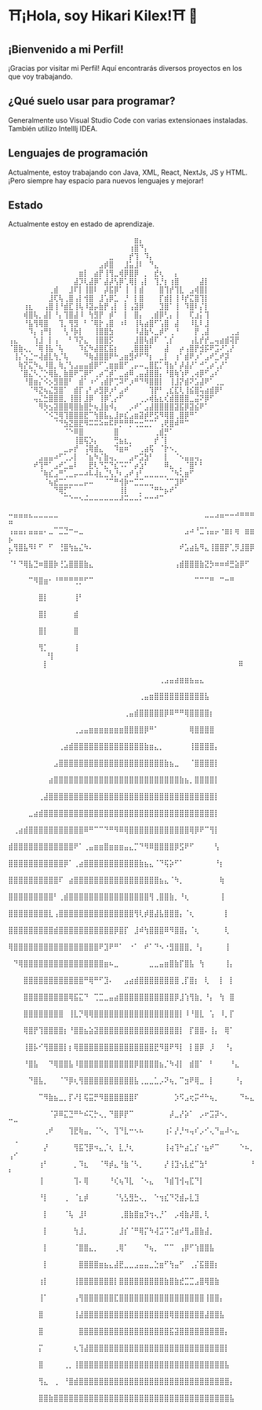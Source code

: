 <!--
**Kilex79/Kilex79** is a ✨ _special_ ✨ repository because its `README.md` (this file) appears on your GitHub profile.

Here are some ideas to get you started:

- 🔭 I’m currently working on ...
- 🌱 I’m currently learning ...
- 👯 I’m looking to collaborate on ...
- 🤔 I’m looking for help with ...
- 💬 Ask me about ...
- 📫 How to reach me: ...
- 😄 Pronouns: ...
- ⚡ Fun fact: ...
-->


# ⛩¡Hola, soy Hikari Kilex!⛩ 👋

## ¡Bienvenido a mi Perfil!

¡Gracias por visitar mi Perfil! Aquí encontrarás diversos proyectos en los que voy trabajando.

## ¿Qué suelo usar para programar?

Generalmente uso Visual Studio Code con varias extensionaes instaladas. También utilizo IntellIj IDEA.

## Lenguajes de programación

Actualmente, estoy trabajando con Java, XML, React, NextJs, JS y HTML. ¡Pero siempre hay espacio para nuevos lenguajes y mejorar!

## Estado

Actualmente estoy en estado de aprendizaje.
































⠀⠀⠀⠀⠀⠀⠀⠀⠀⠀⠀⠀⠀⠀⠀⠀⠀⠀⠀⠀⠀⠀⠀⠀⠀⣶⡄⠀⠀⠀⠀⠀⠀⠀⠀⠀⠀⠀⠀⠀⠀⠀⠀⠀⠀⠀
⠀⠀⠀⠀⠀⠀⠀⠀⠀⠀⠀⠀⠀⠀⠀⠀⠀⠀⠀⠀⠀⠀⠀⠀⢰⣿⠙⡄⠀⠀⠀⠀⠀⠀⠀⠀⠀⠀⠀⠀⠀⠀⠀⠀⠀⠀
⠀⠀⠀⠀⠀⠀⠀⠀⠀⠀⠀⠀⠀⠀⠀⠀⠀⠀⠀⠀⣀⠀⠀⠀⡞⢹⠀⠹⡄⠀⠀⠀⠀⠀⠀⠀⠀⠀⠀⠀⠀⠀⠀⠀⠀⠀
⠀⠀⠀⠀⠀⠀⠀⠀⠀⠀⠀⠀⠀⠀⠀⠀⠀⠀⣠⡾⣿⠀⠀⣸⣥⣸⠇⠀⠙⣄⠀⠀⠀⠀⠀⠀⠀⠀⠀⠀⠀⠀⠀⠀⠀⠀
⠀⠀⠀⠀⠀⠀⠀⠀⠀⠀⠀⠀⠀⠀⣶⡇⠀⣴⡟⢸⢻⣀⢾⡿⣿⡿⠀⡀⠀⣞⢆⠀⠀⡄⠀⠀⠀⠀⠀⠀⠀⠀⠀⠀⠀⠀
⠀⠀⠀⠀⠀⠀⠀⠀⠀⠀⠀⠀⠀⣼⡹⢇⣼⡿⠁⣼⡼⢣⡿⢁⢿⡇⢠⡇⠀⢹⡘⡆⢰⣿⠀⠀⠀⠀⣼⡇⠀⠀⠀⠀⠀⠀
⠀⠀⠀⠀⠀⠀⠀⠀⢀⣾⠀⠀⣸⠏⡇⢸⣿⠇⠀⡼⣯⡿⠁⢸⠀⡇⣾⠀⠀⠀⣿⢹⡞⢹⣇⠀⣠⢾⣿⡇⠀⠀⠀⠀⠀⠀
⠀⠀⠀⠀⠀⠀⠀⠀⣸⢏⢧⢀⣿⢠⡇⢺⣿⠀⣸⢡⡿⣁⠀⡘⠀⡇⣿⠀⠀⠀⡏⣾⡇⢸⠸⡞⣍⣿⢹⡇⠀⠀⠀⠀⠀⠀
⠀⠀⠀⢰⣆⠀⠀⢠⣿⢸⠘⣾⣏⢸⢧⠸⣽⡤⣷⡟⢠⡇⠀⡇⢠⣽⡿⠀⠀⠀⣹⣿⠁⢸⠀⠹⣿⠇⡌⡇⠀⠀⠀⠀⠀⠀
⠀⠀⠀⢾⣿⢧⡀⣼⡇⠘⡄⢹⣿⣼⠸⠀⢳⣻⡟⠀⡾⠁⠀⡇⠀⣿⡄⠀⢀⣾⡿⢃⡄⢸⠀⠀⢏⣰⡅⢹⠀⠀⠀⠀⠀⠀
⠀⠀⠀⠘⣧⢻⢿⣿⠀⠀⢹⡀⢻⣻⠀⠃⠈⢿⡗⢠⣿⠀⠰⠇⠀⢸⢧⣴⣿⠋⢡⣿⠀⣼⠀⠀⠸⣇⠇⣸⠀⠀⠀⠀⠀⠀
⠀⠀⠀⠀⠹⡄⢰⠛⡇⠀⠀⢣⠘⡷⡇⠀⠀⢸⣿⣿⣳⠀⠀⠀⠀⠸⣼⣷⠣⣀⡾⠋⢀⠘⠀⠀⠀⡟⢀⣼⠀⠀⠀⠀⢀⣠
⢠⣄⠀⠀⠀⢱⣸⠀⡇⢠⠀⠀⠃⠹⡝⣄⠀⢸⣿⣿⡫⠀⠀⠀⠀⣸⣿⢧⣾⠏⠀⢁⡎⠀⠀⠀⢠⣇⡞⡞⣀⢤⣴⣾⢽⡟
⠈⣿⣷⢄⡀⠈⢿⢸⣧⠈⢧⠀⠀⠀⠹⣎⠳⣼⣿⣏⣯⡆⠀⠀⢀⣿⣿⣿⠃⠀⠀⣼⠀⠀⡴⢠⣿⡟⣺⡯⠟⣩⠜⢁⡜⠀
⠀⢸⡌⢢⣈⠒⢼⣾⣇⢳⡈⢧⠀⠀⠀⠙⢷⣼⣿⣿⠟⠓⣠⣶⣻⠞⠋⠙⡆⠀⣀⡇⠀⢰⠁⣾⠟⡰⠁⣠⠞⣁⠞⡽⠀⠀
⠀⠀⢷⡝⣍⠳⣄⠸⣿⡀⢷⡈⢣⣠⣤⣤⣾⡿⠋⢁⣶⣶⣿⠋⢀⡤⠤⣀⣿⣏⡁⢻⣦⠃⡼⣼⡜⠁⠚⢁⡴⢁⡜⠁⠀⠀
⠀⠀⠈⣿⣌⠣⡈⡑⢿⣧⡀⣷⣿⠟⢉⡿⠋⢀⡴⢉⡾⠁⣀⣴⠿⢀⣤⣼⣿⣿⡄⠘⣿⢷⢱⠟⢀⢴⡿⠋⣠⠎⠀⠀⠀⠀
⠀⠀⠀⠘⣿⣶⡌⠪⡢⣻⣿⣿⠃⠀⣾⠁⠰⠊⢠⣾⡟⢉⠽⠋⡰⠛⠙⠻⣿⣿⡇⠀⢸⣸⡝⣾⠝⣡⣼⠟⠁⢀⣀⠀⠀⠀
⠀⠀⠀⠀⠈⠻⣝⢦⣌⣻⣿⠁⠀⣾⡏⢠⠃⡴⣻⡿⡰⠃⣠⠞⠀⠀⠀⠀⢹⡟⠃⢀⣎⣏⢇⢸⣮⣿⢥⣴⣾⡿⠃⠀⠀⠀
⠀⠀⠀⠀⠀⢤⣌⣓⣿⣿⣿⡀⢸⣿⡇⣸⡿⠀⢸⡿⢁⡔⠋⠀⠀⠀⢀⡠⢾⣧⣆⢎⣾⣿⣿⣿⣀⣬⠝⡿⠋⠀⠀⠀⠀⠀
⠀⠀⠀⠀⠀⠀⠻⡳⣢⣽⣿⣿⢿⣿⣷⣿⡓⢦⣸⣷⠺⡄⠀⠀⡠⠞⠁⣠⣼⣿⣿⣿⣿⣽⣯⡿⣽⣮⠟⠁⠀⠀⠀⠀⠀⠀
⠀⠀⠀⠀⠀⠀⠀⠈⠪⣙⢿⢹⣿⣿⣿⣟⠉⢳⣿⣧⣄⣸⡶⣎⣠⣶⣽⡾⠟⣫⠻⢿⣿⢀⣿⡿⠛⠁⠀⠀⠀⠀⠀⠀⠀⠀
⠀⠀⠀⠀⠀⠀⠀⠀⠀⠈⠙⣳⣝⣿⣟⠻⠭⠭⠵⠶⠯⠟⡛⠛⡛⢒⣒⣉⡉⠁⢠⢟⣿⠾⠛⠉⠀⠀⠀⠀⠀⠀⠀⠀⠀⠀
⠀⠀⠀⠀⠀⠀⠀⠀⠀⠀⠀⠈⠑⠿⣿⠀⠀⠀⠀⠀⠀⣿⠀⠀⠀⠀⠀⠀⠀⢀⣾⡛⠁⠀⠀⠀⠀⠀⠀⠀⠀⠀⠀⠀⠀⠀
⠀⠀⠀⠀⠀⠀⠀⠀⠀⠀⠀⠀⠀⢸⣿⢯⡱⡄⠀⠀⠀⢛⣦⣆⡀⠀⠀⠀⠀⡞⠈⡇⠀⠀⠀⠀⠀⠀⠀⠀⠀⠀⠀⠀⠀⠀
⠀⠀⠀⠀⠀⠀⠀⠀⠀⠀⠀⣀⡤⡞⠀⢨⢿⣾⣄⠀⠀⠹⣶⠶⠁⠀⢀⣴⢯⠀⠈⡗⠢⡀⠀⠀⠀⠀⠀⠀⠀⠀⠀⠀⠀⠀
⠀⠀⠀⠀⠀⠀⣠⣤⣤⠴⠋⢁⡠⡇⠀⠈⣦⠳⡌⣷⢤⡀⠀⠀⣠⠖⣩⣳⠃⠀⠀⡇⠀⠈⠢⣤⣤⢤⡀⠀⠀⠀⠀⠀⠀⠀
⠀⠀⠀⠀⠀⠞⢹⠛⠁⣠⠞⣁⣤⠇⠀⠀⣟⢇⠙⣍⠙⣎⠩⠍⠁⡴⣱⠃⠀⠀⠀⠿⣄⠀⡀⠈⣿⠃⠃⠀⠀⠀⠀⠀⠀⠀
⠀⠀⠀⠀⠀⠀⠈⢷⣎⣠⠛⢁⣀⡤⠤⠴⠧⢼⣆⣈⢣⡘⠆⣠⠞⢰⠃⣀⣀⣀⣀⡀⠈⠳⢅⣶⠋⠀⠀⠀⠀⠀⠀⠀⠀⠀
⠀⠀⠀⠀⠀⠀⠀⠈⢦⣞⣉⣁⣀⣀⣀⡤⠤⠀⠀⠈⠉⠛⢺⡷⠒⣉⣉⣀⣀⠀⠀⠈⠉⣹⠟⠁⠀⠀⠀⠀⠀⠀⠀⠀⠀⠀
⠀⠀⠀⠀⠀⠀⠀⠀⠀⠙⢿⡋⠁⠀⠀⠀⠀⠀⠀⠀⠀⠀⢸⡇⠀⠀⡀⠀⠈⠛⠓⡦⠞⠁⠀⠀⠀⠀⠀⠀⠀⠀⠀⠀⠀⠀
⠀⠀⠀⠀⠀⠀⠀⠀⠀⠀⠀⠉⠑⠒⠢⠬⠤⠤⠤⠤⠤⠤⠼⠭⠤⠤⠅⠒⠒⠚⠉⠀⠀⠀⠀⠀⠀⠀⠀⠀⠀⠀⠀⠀⠀⠀






⠤⣤⣤⣤⣄⣀⣀⣀⣀⣀⠀⠀⠀⠀⠀⠀⠀⠀⠀⠀⠀⠀⠀⠀⠀⠀⠀⠀⠀⠀⠀⠀⠀⠀⠀⠀⠀⠀⠀⣀⣀⣠⣤⠤⠤⠴⠶⠶⠶⠶
⢠⣤⣤⡄⣤⣤⣤⠄⣀⠉⣉⣙⠒⠤⣀⠀⠀⠀⠀⠀⠀⠀⠀⠀⠀⠀⠀⠀⠀⠀⠀⠀⠀⠀⠀⣠⠴⠘⣉⢡⣤⡤⠐⣶⡆⢶⠀⣶⣶⡦
⣄⢻⣿⣧⠻⠇⠋⠀⠋⠀⢘⣿⢳⣦⣌⠳⠄⠀⠀⠀⠀⠀⠀⠀⠀⠀⠀⠀⠀⠀⠀⠀⠀⠀⠞⣡⣴⣧⠻⣄⢸⣿⣿⡟⢁⡻⣸⣿⡿⠁
⠈⠃⠙⢿⣧⣙⠶⣿⣿⡷⢘⣡⣿⣿⣿⣷⣄⠀⠀⠀⠀⠀⠀⠀⠀⠀⠀⠀⠀⠀⠀⠀⠀⢠⣾⣿⣿⣿⣷⣝⡳⠶⠶⠾⣛⣵⡿⠋⠀⠀
⠀⠀⠀⠀⠉⠻⣿⣶⠂⠘⠛⠛⠛⢛⡛⠋⠉⠀⠀⠀⠀⠀⠀⠀⠀⠀⠀⠀⠀⠀⠀⠀⠀⠀⠀⠀⠀⠉⠉⠉⠛⠀⠉⠒⠛⠀⠀⠀⠀⠀
⠀⠀⠀⠀⠀⠀⣿⡇⠀⠀⠀⠀⠀⢸⠃⠀⠀⠀⠀⠀⠀⠀⠀⠀⠀⠀⠀⠀⠀⠀⠀⠀⠀⠀⠀⠀⠀⠀⠀⠀⠀⠀⠀⠀⠀⠀⠀⠀⠀⠀
⠀⠀⠀⠀⠀⠀⣿⡇⠀⠀⠀⠀⠀⣾⠀⠀⠀⠀⠀⠀⠀⠀⠀⠀⠀⠀⠀⠀⠀⠀⠀⠀⠀⠀⠀⠀⠀⠀⠀⠀⠀⠀⠀⠀⠀⠀⠀⠀⠀⠀
⠀⠀⠀⠀⠀⠀⣿⡇⠀⠀⠀⠀⠀⣿⠀⠀⠀⠀⠀⠀⠀⠀⠀⠀⠀⠀⠀⠀⠀⠀⠀⠀⠀⠀⠀⠀⠀⠀⠀⠀⠀⠀⠀⠀⠀⠀⠀⠀⠀⠀
⠀⠀⠀⠀⠀⠀⢻⡁⠀⠀⠀⠀⠀⢸⠀⠀⠀⠀⠀⠀⠀⠀⠀⠀⠀⠀⠀⠀⠀⠀⠀⠀⠀⠀⠀⠀⠀⠀⠀⠀⠀⠀⠀⠀⠀⠀⠀⠀⠀⠀
⠀⠀⠀⠀⠀⠀⠘⡇⠀⠀⠀⠀⠀⠀⠀
⠀⠀⠀⠀⠀⠀⠀⡇⠀⠀⠀⠀⠀⠀⠀⠀⠀⠀⠀⠀⠀⠀⠀⠀⠀⠀⠀⠀⠀⠀⠀⠀⠀⠀⠀⠀⠀⠀⠀
⠀⠀⠀ ⠀⠀⠀⠿








⠀⠀⠀⠀⠀⠀⠀⠀⠀⠀⠀⠀⠀⠀⠀⠀⠀⠀⠀⠀⠀⠀⠀⠀⠀⠀⠀⠀⠀⠀⢀⣠⣤⣴⣶⣶⣦⣤⣄⠀⠀⠀⠀⠀⠀⠀⠀⠀⠀⠀⠀
⠀⠀⠀⠀⠀⠀⠀⠀⠀⠀⠀⠀⠀⠀⠀⠀⠀⠀⠀⠀⠀⠀⠀⠀⠀⠀⢀⣤⣶⣿⣿⣿⣿⣿⣿⣿⣿⣿⣿⣧⠀⠀⠀⠀⠀⠀⠀⠀⠀⠀⠀
⠀⠀⠀⠀⠀⠀⠀⠀⠀⠀⠀⠀⠀⠀⠀⠀⠀⠀⠀⠀⠀⠀⠀⢀⣤⣾⣿⣿⣿⣿⣿⡿⠿⠛⠛⢿⣿⣿⣿⣿⡆⠀⠀⠀⠀⠀⠀⠀⠀⠀⠀
⠀⠀⠀⠀⠀⠀⠀⠀⠀⠀⠀⠀⠀⢀⣠⣤⣶⣶⣶⣶⣶⣶⣶⣿⣿⣿⣿⡿⠛⠁⠀⠀⠀⠀⠀⠀⢿⣿⣿⣿⣿⠀⠀⠀⠀⠀⠀⠀⠀⠀⠀
⠀⠀⠀⠀⠀⠀⠀⠀⠀⠀⢀⣴⣾⣿⣿⣿⣿⣿⣿⣿⣿⣿⣿⣿⣿⣿⣿⣷⣶⣄⡀⠀⠀⠀⠀⠀⢸⣿⣿⣿⣿⡄⠀⠀⠀⠀⠀⠀⠀⠀⠀
⠀⠀⠀⠀⠀⠀⠀⠀⠀⣠⣿⣿⣿⣿⣿⣿⣿⣿⣿⣿⣿⣿⣿⣿⣿⣿⣿⣿⣿⣿⣿⣷⣦⣀⠀⠀⠈⣿⣿⣿⣿⡇⠀⠀⠀⠀⠀⠀⠀⠀⠀
⠀⠀⠀⠀⠀⠀⠀⠀⣴⣿⣿⣿⣿⣿⣿⣿⣿⣿⣿⣿⣿⣿⣿⣿⣿⣿⣿⣿⣿⣿⣿⣿⣿⣿⣷⣦⡀⣿⣿⣿⣿⡇⠀⠀⠀⠀⠀⠀⠀⠀⠀
⠀⠀⠀⠀⠀⠀⢀⣼⣿⣿⣿⣿⣿⣿⣿⣿⣿⣿⣿⣿⣿⣿⣿⣿⣿⣿⣿⣿⣿⣿⣿⣿⣿⣿⣿⣿⣿⣿⣿⣿⣿⡇⠀⠀⠀⠀⠀⠀⠀⠀⠀
⠀⠀⠀⠀⣀⣴⣾⣿⣿⣿⣿⣿⣿⣿⣿⣿⣿⣿⣿⣿⣿⣿⣿⣿⣿⣿⣿⣿⣿⣿⣿⣿⣿⣿⣿⣿⣿⣿⣿⣿⣿⡇⠀⠀⠀⠀⠀⠀⠀⠀⠀
⠀⢀⣴⣾⣿⣿⣿⣿⣿⣿⣿⣿⣿⣿⣿⠿⠛⠉⠉⠙⠛⠻⠿⢿⣿⣿⣿⣿⣿⣿⣿⣿⣿⣿⣿⣿⢿⡿⠟⠉⢻⡇⠀⠀⠀⠀⠀⠀⠀⠀⠀
⣾⣿⣿⣿⣿⣿⣿⣿⣿⣿⣿⣿⣿⠟⠁⢀⣤⣶⣶⣿⣶⣶⣶⣤⣄⡉⠙⠻⠿⣿⣿⣿⣿⡿⣫⠟⠋⠀⠀⠀⠀⢣⠀⠀⠀⠀⠀⠀⠀⠀⠀
⣿⣿⣿⣿⣿⣿⣿⣿⣿⣿⣿⡿⠁⢀⣴⣿⣿⣿⣿⣿⣿⣿⣿⣿⣿⣿⣷⣦⣄⠈⠙⢯⡵⠋⠁⠀⠀⠀⠀⠀⠀⠘⡆⠀⠀⠀⠀⠀⠀⠀⠀
⣿⣿⣿⣿⣿⣿⣿⣿⣿⣿⠏⠀⣴⣿⣿⣿⣿⣿⣿⣿⣿⣿⣿⣿⣿⣿⣿⣿⣿⣿⣦⣄⠈⠳⡀⠀⠀⠀⠀⠀⠀⠀⢷⠀⠀⠀⠀⠀⠀⠀⠀
⣿⣿⣿⣿⣿⣿⣿⣿⣿⠃⢀⣾⣿⣿⣿⣿⣿⣿⣿⣿⣿⣿⣿⣿⣿⣿⣿⣿⢻⢀⣿⣿⣷⡀⠘⢆⠀⠀⠀⠀⠀⠀⢸⠀⠀⠀⠀⠀⠀⠀⠀
⣿⣿⣿⣿⣿⣿⣿⣿⣇⢠⣿⣿⣿⣿⣿⣿⣿⣿⣿⣿⣿⣿⣿⣿⣿⢻⢇⡾⣿⣼⣧⣿⣿⣿⡄⠈⢆⠀⠀⠀⠀⠀⠀⡇⠀⠀⠀⠀⠀⠀⠀
⣿⣿⣿⣿⣿⣿⣿⣿⣿⣾⣿⣿⣿⣿⣿⣿⣿⣿⣿⣿⣿⡿⣿⡏⠀⣸⠾⢳⣿⣿⣿⠿⠻⣿⣿⡄⠈⢆⠀⠀⠀⠀⠀⢇⠀⠀⠀⠀⠀⠀⠀
⢿⣿⣿⣿⣿⣿⣿⣿⣿⣿⣿⣿⣿⣿⣿⣿⣿⣿⠟⣹⠟⠛⠁⠀⠐⠁⠀⠞⠁⠙⠢⠐⣻⣿⣿⣿⡀⠘⡄⠀⠀⠀⠀⢸⠀⠀⠀⠀⠀⠀⠀
⠀⠙⢿⣿⣿⣿⣿⣿⣿⣿⣿⣿⣿⣿⣿⣿⣿⣿⣿⣶⠦⣀⠀⠀⠀⠀⠀⠀⣀⣀⣤⣶⣿⣷⡏⣿⣧⠀⢳⠀⠀⠀⠀⢸⡄⠀⠀⠀⠀⠀⠀
⠀⠀⠀⣿⣿⣿⣿⣿⣿⣿⣿⣿⣿⣿⣿⠛⢿⠛⠋⣹⠄⠀⠀⣠⣴⣾⣿⣿⣿⣿⣿⣿⣿⣿⢀⡏⣿⡆⠀⢇⠀⠀⡇⠀⡇⠀⠀⠀⠀⠀⠀
⠀⠀⠀⣿⣿⣿⣿⣿⣿⣿⣿⣿⢿⣯⣍⠙⠀⢉⣉⣀⣤⣴⣿⣿⣿⣿⣿⣿⣿⣿⣿⣿⣿⡿⣸⢱⢻⣷⡀⠘⡄⠀⢳⠀⣿⠀⠀⠀⠀⠀⠀
⠀⠀⠀⣿⣿⣿⣿⣿⣿⣿⣿⠀⢸⣇⡙⢿⢿⣿⣿⣿⣿⣿⣿⣿⣿⣿⣿⣿⣿⣿⣿⣿⣿⣿⡇⠸⠘⣿⣇⠀⢡⠀⠸⡀⡏⠀⠀⠀⠀⠀⠀
⠀⠀⠀⢿⣿⡟⢹⣿⣿⣿⣿⡆⠘⣿⣿⣦⣵⣽⣿⣿⣿⣿⣿⣿⣿⣿⣿⣿⣿⣿⣿⣿⣿⣿⡇⠀⡏⣿⣿⠄⢸⡄⠀⢿⠁⠀⠀⠀⠀⠀⠀
⠀⠀⠀⢸⣿⡧⠊⢻⣿⣿⣿⡇⡆⢿⣿⣿⣿⣿⣿⣿⣿⣿⣿⣿⣿⣿⣿⣿⣿⣟⠻⣿⠟⠻⡇⠀⡇⣿⡿⠀⡸⠀⠀⠘⡄⠀⠀⠀⠀⠀⠀
⠀⠀⠀⠘⣿⣧⠀⠀⠙⢿⣿⣿⣧⠸⣿⣿⣿⣿⣿⣿⣿⣿⣿⣿⣿⡿⣿⣿⣿⣿⣦⡈⠳⢼⡇⠀⣾⣿⠁⠀⠃⠀⠀⠀⠘⣄⠀⠀⠀⠀⠀
⠀⠀⠀⠀⠙⣿⣧⡀⠀⠀⠈⠙⡿⢆⢻⣿⣿⣿⣿⣿⣿⣿⣿⣿⣿⣧⢀⣀⣀⣁⡠⠝⢦⡀⠉⣲⠟⢿⣀⠀⡇⠀⠀⠀⠀⠘⡄⠀⠀⠀⠀
⠀⠀⠀⠀⠀⠀⠉⠻⣷⣦⣀⡀⡏⠜⡇⢯⣭⡛⠻⣿⣿⣿⣿⣿⣿⠏⠀⠀⠀⠀⠀⠀⠀⡱⠫⣠⢖⡭⠚⠓⢦⡀⠀⠀⠀⠀⠙⠦⣄⠀⠀
⠀⠀⠀⠀⠀⠀⠀⠀⠈⡽⠿⣍⣙⠛⠓⠮⢍⡓⢄⡀⠙⣿⡿⡟⠉⠀⠀⠀⠀⠀⠀⠀⡼⣀⡜⡵⠁⠀⡠⠖⣩⡽⠢⡀⠀⠀⠀⠀⠀⠉⠒
⠀⠀⠀⠀⠀⠀⠀⢀⠞⠀⠀⠀⢹⣟⢷⣤⡀⠈⠑⢄⠀⢹⠙⣇⠒⠢⠦⠀⠀⠀⠀⢰⠅⡜⡘⠲⢤⠎⡠⠊⢄⠙⣤⠼⠢⣄⠀⠀⠀⠀⢀
⠀⠀⠀⠀⠀⠀⠀⡜⠀⠀⠀⠀⠀⢻⣯⢙⡿⠲⣄⡈⢆⠀⣇⡘⢆⠀⠀⠀⠀⠀⠀⢸⢴⢹⠓⣴⣁⡎⠐⣦⠞⠉⠀⠀⠀⠀⠑⠦⡀⢠⠊
⠀⠀⠀⠀⠀⠀⢰⠃⠀⠀⠀⠀⠀⡀⠹⣆⠀⠀⠈⠻⡾⣄⠘⣷⠈⠣⡀⠀⠀⠀⠀⡜⢸⣹⢢⣇⣞⠉⣳⠃⠀⠀⠀⠀⠀⠀⠀⠀⠘⠃⠀
⠀⠀⠀⠀⠀⠀⢸⠀⠀⠀⠀⠀⠀⢹⠄⢿⠀⠀⠀⠀⠘⢎⢦⠹⣇⠀⠈⠢⣄⠀⠀⠹⣾⢹⢺⢤⣏⠙⡇⠀⠀⠀⠀⠀⠀⠀⠀⠀⠀⠀⠀
⠀⠀⠀⠀⠀⠀⠘⡇⠀⠀⠀⢀⠀⠈⣆⡾⠀⠀⠀⠀⠀⠈⢣⣣⣻⣓⢄⡀⠀⠑⢲⣎⠙⢝⣾⡤⣇⣹⠀⠀⠀⠀⠀⠀⠀⠀⠀⠀⠀⠀⠀
⠀⠀⠀⠀⠀⠀⠀⡇⠀⠀⠀⠈⢧⠀⣸⠇⠀⠀⠀⠀⠀⠀⢀⣿⣷⣿⣶⡹⢲⢄⡘⠁⠀⡠⢾⣷⡼⣿⡀⢇⠀⠀⠀⠀⠀⠀⠀⠀⠀⠀⠀
⠀⠀⠀⠀⠀⠀⠀⡇⠀⠀⠀⠀⠀⢳⣸⡀⠀⠀⠀⠀⠀⠀⣸⡎⠈⠛⢿⡍⠳⢼⣩⠩⢙⣴⠞⢻⣠⣿⣷⣼⡀⠀⠀⠀⠀⠀⠀⠀⠀⠀⠀
⠀⠀⠀⠀⠀⠀⠀⡇⠀⠀⠀⠀⠀⠈⣿⣿⣄⡀⠀⠀⠀⢀⢿⠁⠀⠀⠀⠙⢦⡀⠀⠉⠉⠀⢠⡿⠋⢱⣿⣿⣧⠀⠀⠀⠀⠀⠀⠀⠀⠀⠀
⠀⠀⠀⠀⠀⠀⠀⡇⠀⠀⠀⠀⠀⠀⣿⣿⣿⣿⣶⣦⣄⣼⣟⣀⣀⣠⣤⣤⣀⣑⣶⠋⢳⣤⠋⠀⢀⡌⣯⣿⣿⡆⠀⠀⠀⠀⠀⠀⠀⠀⠀
⠀⠀⠀⠀⠀⠀⢰⡇⠀⠀⠀⠀⠀⢸⣿⣿⣿⣿⣿⣿⣿⡇⣿⣿⣿⣿⣿⣿⣿⣿⣿⣷⣿⣷⣞⣉⣉⣠⣿⢿⣿⣷⠀⠀⠀⠀⠀⠀⠀⠀⠀
⠀⠀⠀⠀⠀⠀⢸⠁⠀⠀⠀⠀⠀⢠⢻⣿⣿⣿⣿⣿⣿⣏⣿⣿⣿⣿⣿⣿⣿⣿⣿⣿⣿⣿⣿⣿⣿⣿⣿⢸⣿⣿⡄⠀⠀⠀⠀⠀⠀⠀⠀
⠀⠀⠀⠀⠀⠀⣿⠀⠀⠀⠀⠀⠀⢸⣼⣿⣿⣿⣿⣿⣿⣿⣿⣿⣿⣿⣿⣿⣿⣿⣿⣿⢿⣿⣿⣿⣿⣿⣿⣼⣿⣿⣧⠀⠀⠀⠀⠀⠀⠀⠀
⠀⠀⠀⠀⠀⠀⣿⠀⠀⠀⠀⠀⠀⠀⣿⣿⣿⣿⣿⣿⣿⣿⣿⣿⣿⣿⣿⣿⣿⣿⣿⣿⣯⣽⣿⣿⣿⣿⣿⣿⣿⣿⣿⡄⠀⠀⠀⠀⠀⠀⠀
⠀⠀⠀⠀⠀⠀⡍⠀⠀⠀⠀⠀⠀⢆⢹⣼⣿⣿⣿⣿⣿⣿⣿⣿⣿⣿⣿⣿⣿⣿⣿⣿⣿⣿⣿⣿⣿⣿⣿⣿⣿⣿⣿⡇⠀⠀⠀⠀⠀⠀⠀
⠀⠀⠀⠀⠀⠀⣿⠀⠀⠀⠀⢀⡀⢸⣿⣿⣿⣿⣿⣿⣿⣿⣿⣿⣿⣿⣿⣿⣿⣿⣿⣿⣿⣿⣿⣿⣿⣿⣿⣿⣿⣿⣿⣧⠀⠀⠀⠀⠀⠀⠀
⠀⠀⠀⠀⠀⠀⢻⣄⠀⢀⠀⠘⣿⣾⣿⣿⣿⣿⣿⣿⣿⣿⣿⣿⣿⣿⣿⣿⣿⣿⣿⣿⣿⣿⣿⣿⣿⣿⣿⣿⣿⣿⣿⣿⡄⠀⠀⠀⠀⠀⠀
⠀⠀⠀⠀⠀⠀⣿⣿⣷⣿⣿⣿⣿⣿⣿⣿⣿⣿⣿⣿⣿⣿⣿⣿⣿⣿⣿⣿⣿⣿⣿⣿⣿⣿⣿⣿⣿⣿⣿⣿⣿⣿⣿⣿⣧⠀⠀⠀⠀⠀⠀









